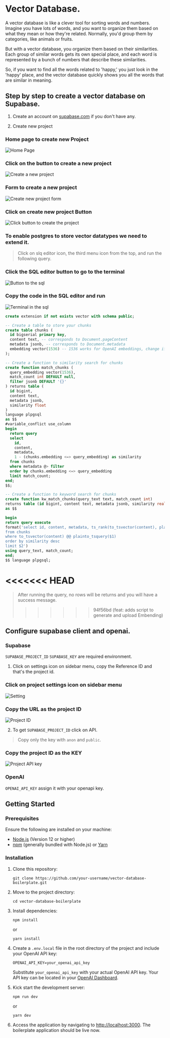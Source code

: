 # Vector Database.

A vector database is like a clever tool for sorting words and numbers. Imagine you have lots of words, and you want to organize them based on what they mean or how they're related. Normally, you'd group them by categories, like animals or fruits.

But with a vector database, you organize them based on their similarities. Each group of similar words gets its own special place, and each word is represented by a bunch of numbers that describe these similarities.

So, if you want to find all the words related to 'happy,' you just look in the 'happy' place, and the vector database quickly shows you all the words that are similar in meaning.


## Step by step to create a vector database on Supabase.

1. Create an account on [supabase.com](https://supabase.com/dashboard/sign-in?) if you don't have any.

2. Create new project

### Home page to create new Project
![Home Page](./public/images/Home-page.png)

### Click on the button to create a new project
![Create a new project](./public/images/Create-new-project.png)

### Form to create a new project
![Create new project form](./public/images/Create-project-form.png)


### Click on create new project Button
![Click button to create the project](./public/images/Button-to-create.png)

### To enable postgres to store vector datatypes we need to extend it.

> Click on slq editor icon, the third menu icon from the top, and run the following query.

### Click the SQL editor button to go to the terminal
![Button to the sql](./public/images/Button-to-sql.png)

### Copy the code in the SQL editor and run
![Terminal in the sql](./public/images/SQL-final-run.png)

```SQL
create extension if not exists vector with schema public;

-- Create a table to store your chunks
create table chunks (
  id bigserial primary key,
  content text, -- corresponds to Document.pageContent
  metadata jsonb, -- corresponds to Document.metadata
  embedding vector(1536) -- 1536 works for OpenAI embeddings, change if needed
);

-- Create a function to similarity search for chunks
create function match_chunks (
  query_embedding vector(1536),
  match_count int DEFAULT null,
  filter jsonb DEFAULT '{}'
) returns table (
  id bigint,
  content text,
  metadata jsonb,
  similarity float
)
language plpgsql
as $$
#variable_conflict use_column
begin
  return query
  select
    id,
    content,
    metadata,
    1 - (chunks.embedding <=> query_embedding) as similarity
  from chunks
  where metadata @> filter
  order by chunks.embedding <=> query_embedding
  limit match_count;
end;
$$;

-- Create a function to keyword search for chunks
create function kw_match_chunks(query_text text, match_count int)
returns table (id bigint, content text, metadata jsonb, similarity real)
as $$

begin
return query execute
format('select id, content, metadata, ts_rank(to_tsvector(content), plainto_tsquery($1)) as similarity
from chunks
where to_tsvector(content) @@ plainto_tsquery($1)
order by similarity desc
limit $2')
using query_text, match_count;
end;
$$ language plpgsql;
```


<<<<<<< HEAD
=======

> After running the query, no rows will be returns and you will have a success message.
>>>>>>> 94f56bd (feat: adds script to generate and upload Embending)
## Configure supabase client and openai.

### Supabase
`SUPABASE_PROJECT_ID` `SUPABASE_KEY` are required environment.


1. Click on settings icon on sidebar menu, copy the Reference ID and that's the project id.

### Click on project settings icon on sidebar menu
![Setting](./public/images/project-setting.png)

### Copy the URL as the project ID
![Project ID](./public/images/Focused-api.png)


2. To get `SUPABASE_PROJECT_ID` click on API.
> Copy only the key with `anon` and `public`.

### Copy the project ID as the KEY
![Project API key](./public/images/API-key.png)

### OpenAI
`OPENAI_API_KEY` assign it with your openapi key.

## Getting Started

### Prerequisites

Ensure the following are installed on your machine:

-   [Node.js](https://nodejs.org/en/download/) (Version 12 or higher)
-   [npm](https://www.npmjs.com/get-npm) (generally bundled with Node.js) or [Yarn](https://yarnpkg.com/getting-started/install)

### Installation

1.  Clone this repository:

    `git clone https://github.com/your-username/vector-database-boilerplate.git`

2.  Move to the project directory:

    `cd vector-database-boilerplate`

3.  Install dependencies:

    `npm install`

    or

    `yarn install`

4.  Create a `.env.local` file in the root directory of the project and include your OpenAI API key:

    `OPENAI_API_KEY=your_openai_api_key`

    Substitute `your_openai_api_key` with your actual OpenAI API key. Your API key can be located in your [OpenAI Dashboard](https://platform.openai.com/account/api-keys).

5.  Kick start the development server:

    `npm run dev`

    or

    `yarn dev`

6.  Access the application by navigating to [http://localhost:3000](http://localhost:3000/). The boilerplate application should be live now.


